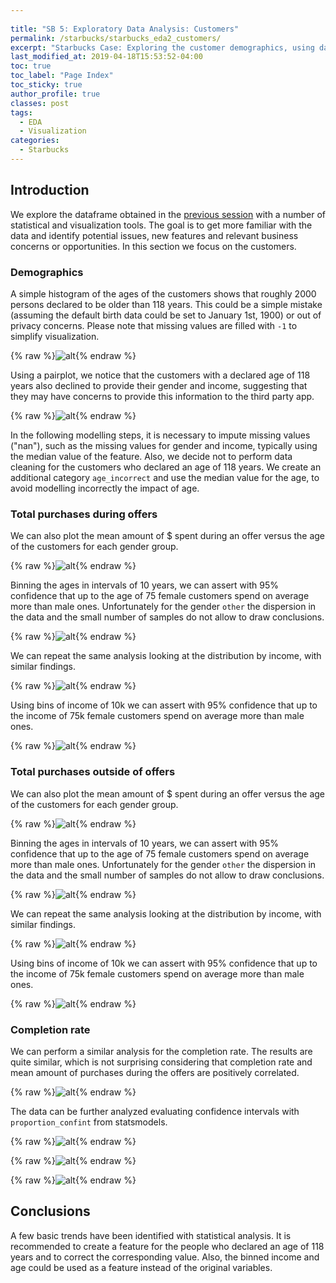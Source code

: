 ```yaml
---
  
title: "SB 5: Exploratory Data Analysis: Customers"
permalink: /starbucks/starbucks_eda2_customers/
excerpt: "Starbucks Case: Exploring the customer demographics, using data binning and statistics to assess trends"
last_modified_at: 2019-04-18T15:53:52-04:00
toc: true
toc_label: "Page Index"
toc_sticky: true
author_profile: true
classes: post
tags:
  - EDA
  - Visualization
categories:
  - Starbucks  
---
```




## Introduction

We explore the dataframe obtained in the [previous session](/starbucks/starbucks_fe/) with a number of statistical and visualization tools. 
The goal is to get more familiar with the data and identify potential issues, new features and relevant business concerns or opportunities.
In this section we focus on the customers.

### Demographics

A simple histogram of the ages of the customers shows that roughly 2000 persons declared to be older than 118 years.
This could be a simple mistake (assuming the default birth data could be set to January 1st, 1900) or out of privacy concerns.
Please note that missing values are filled with `-1` to simplify visualization. 

{% raw %}![alt](/assets/starbucks/eda_customers_age.png){% endraw %}

Using a pairplot, we notice that the customers with a declared age of 118 years also declined to provide their gender and income, suggesting that they may have concerns to provide this information to the third party app.

{% raw %}![alt](/assets/starbucks/eda_customers_grid.png){% endraw %}

In the following modelling steps, it is necessary to impute missing values ("nan"), such as the missing values for gender and income, typically using the median value of the feature. 
Also, we decide not to perform data cleaning for the customers who declared an age of 118 years. We create an additional category `age_incorrect` and use the median value for the age, to avoid modelling incorrectly the impact of age.


### Total purchases during offers

We can also plot the mean amount of $ spent during an offer versus the age of the customers for each gender group.

{% raw %}![alt](/assets/starbucks/eda_customers_avg_purchase_age.png){% endraw %}


Binning the ages in intervals of 10 years, we can assert with 95% confidence that up to the age of 75 female customers spend on average more than male ones.
Unfortunately for the gender `other` the dispersion in the data and the small number of samples do not allow to draw conclusions. 

{% raw %}![alt](/assets/starbucks/eda_customers_avg_purchase_age_ci.png){% endraw %}


We can repeat the same analysis looking at the distribution by income, with similar findings.

{% raw %}![alt](/assets/starbucks/eda_customers_avg_purchase_income.png){% endraw %}

Using bins of income of 10k we can assert with 95% confidence that up to the income of 75k female customers spend on average more than male ones.


{% raw %}![alt](/assets/starbucks/eda_customers_avg_purchase_income_ci.png){% endraw %}

### Total purchases outside of offers

We can also plot the mean amount of $ spent during an offer versus the age of the customers for each gender group.

{% raw %}![alt](/assets/starbucks/eda_customers_avg_purchase_age.png){% endraw %}


Binning the ages in intervals of 10 years, we can assert with 95% confidence that up to the age of 75 female customers spend on average more than male ones.
Unfortunately for the gender `other` the dispersion in the data and the small number of samples do not allow to draw conclusions. 

{% raw %}![alt](/assets/starbucks/eda_customers_avg_purchase_age_ci.png){% endraw %}


We can repeat the same analysis looking at the distribution by income, with similar findings.

{% raw %}![alt](/assets/starbucks/eda_customers_avg_purchase_income.png){% endraw %}

Using bins of income of 10k we can assert with 95% confidence that up to the income of 75k female customers spend on average more than male ones.


{% raw %}![alt](/assets/starbucks/eda_customers_avg_purchase_income_ci.png){% endraw %}




### Completion rate

We can perform a similar analysis for the completion rate. The results are quite similar, which is not surprising considering that completion rate and mean amount of purchases during the offers are positively correlated.

{% raw %}![alt](/assets/starbucks/eda_customers_completed_income.png){% endraw %}

The data can be further analyzed evaluating confidence intervals with `proportion_confint` from statsmodels.

{% raw %}![alt](/assets/starbucks/eda_customers_completed_income_ci.png){% endraw %}


{% raw %}![alt](/assets/starbucks/eda_customers_completed_age.png){% endraw %}


{% raw %}![alt](/assets/starbucks/eda_customers_completed_age_ci.png){% endraw %}


## Conclusions

A few basic trends have been identified with statistical analysis.
It is recommended to create a feature for the people who declared an age of 118 years and to correct the corresponding value.
Also, the binned income and age could be used as a feature instead of the original variables. 



